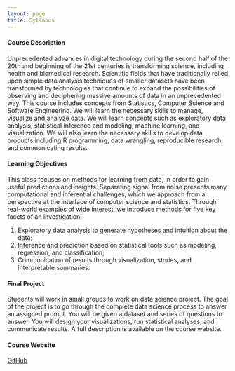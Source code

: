 ```yaml
---
layout: page
title: Syllabus
---
```


#### Course Description
Unprecedented advances in digital technology during the second half of the 20th and beginning of the 21st centuries is transforming science, including health and biomedical research. Scientific fields that have traditionally relied upon simple data analysis techniques of smaller datasets have been transformed by technologies that continue to expand the possibilities of observing and deciphering massive amounts of data in an unprecedented way. This course includes concepts from Statistics, Computer Science and Software Engineering. We will learn the necessary skills to manage, visualize and analyze data. We will learn concepts such as exploratory data analysis, statistical inference and modeling, machine learning, and visualization. We will also learn the necessary skills to develop data products including R programming, data wrangling, reproducible research, and communicating results.


#### Learning Objectives
This class focuses on methods for learning from data, in order to gain useful predictions and insights. Separating signal from noise presents many computational and inferential challenges, which we approach from a perspective at the interface of computer science and statistics. Through real-world examples of wide interest, we introduce methods for five key facets of an investigation:
1) Exploratory data analysis to generate hypotheses and intuition about the data;
2) Inference and prediction based on statistical tools such as modeling, regression, and classification;
3) Communication of results through visualization, stories, and interpretable summaries.

#### Final Project 
Students will work in small groups to work on data science project. The goal of the project is to go through the complete data science process to answer an assigned prompt. You will be given a dataset and series of questions to answer. You will design your visualizations, run statistical analyses, and communicate results. A full description is available on the course website.

#### Course Website
[GitHub](http://mlcourseukzn.github.io/)
